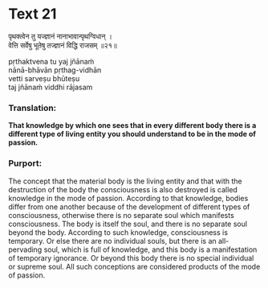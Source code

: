 # Text 21

पृथक्त्वेन तु यज्ज्ञानं नानाभावान्पृथग्विधान् ।  
वेत्ति सर्वेषु भूतेषु तज्ज्ञानं विद्धि राजसम् ॥२१॥

pṛthaktvena tu yaj jñānaḿ  
nānā-bhāvān pṛthag-vidhān  
vetti sarveṣu bhūteṣu  
taj jñānaḿ viddhi rājasam



### Translation:

**That knowledge by which one sees that in every different body there is a different type of living entity you should understand to be in the mode of passion.**

### Purport:

The concept that the material body is the living entity and that with the destruction of the body the consciousness is also destroyed is called knowledge in the mode of passion. According to that knowledge, bodies differ from one another because of the development of different types of consciousness, otherwise there is no separate soul which manifests consciousness. The body is itself the soul, and there is no separate soul beyond the body. According to such knowledge, consciousness is temporary. Or else there are no individual souls, but there is an all-pervading soul, which is full of knowledge, and this body is a manifestation of temporary ignorance. Or beyond this body there is no special individual or supreme soul. All such conceptions are considered products of the mode of passion.